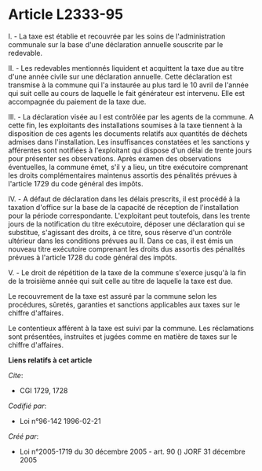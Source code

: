 # Article L2333-95

I. - La taxe est établie et recouvrée par les soins de l'administration communale sur la base d'une déclaration annuelle
souscrite par le redevable.

II. - Les redevables mentionnés liquident et acquittent la taxe due au titre d'une année civile sur une déclaration annuelle.
Cette déclaration est transmise à la commune qui l'a instaurée au plus tard le 10 avril de l'année qui suit celle au cours de
laquelle le fait générateur est intervenu. Elle est accompagnée du paiement de la taxe due.

III. - La déclaration visée au I est contrôlée par les agents de la commune. A cette fin, les exploitants des installations
soumises à la taxe tiennent à la disposition de ces agents les documents relatifs aux quantités de déchets admises dans
l'installation. Les insuffisances constatées et les sanctions y afférentes sont notifiées à l'exploitant qui dispose d'un
délai de trente jours pour présenter ses observations. Après examen des observations éventuelles, la commune émet, s'il y a
lieu, un titre exécutoire comprenant les droits complémentaires maintenus assortis des pénalités prévues à l'article 1729 du
code général des impôts.

IV. - A défaut de déclaration dans les délais prescrits, il est procédé à la taxation d'office sur la base de la capacité de
réception de l'installation pour la période correspondante. L'exploitant peut toutefois, dans les trente jours de la
notification du titre exécutoire, déposer une déclaration qui se substitue, s'agissant des droits, à ce titre, sous réserve
d'un contrôle ultérieur dans les conditions prévues au II. Dans ce cas, il est émis un nouveau titre exécutoire comprenant
les droits dus assortis des pénalités prévues à l'article 1728 du code général des impôts.

V. - Le droit de répétition de la taxe de la commune s'exerce jusqu'à la fin de la troisième année qui suit celle au titre de
laquelle la taxe est due.

Le recouvrement de la taxe est assuré par la commune selon les procédures, sûretés, garanties et sanctions applicables aux
taxes sur le chiffre d'affaires.

Le contentieux afférent à la taxe est suivi par la commune. Les réclamations sont présentées, instruites et jugées comme en
matière de taxes sur le chiffre d'affaires.

**Liens relatifs à cet article**

_Cite_:

  - CGI 1729, 1728

_Codifié par_:

  - Loi n°96-142 1996-02-21

_Créé par_:

  - Loi n°2005-1719 du 30 décembre 2005 - art. 90 () JORF 31 décembre 2005
